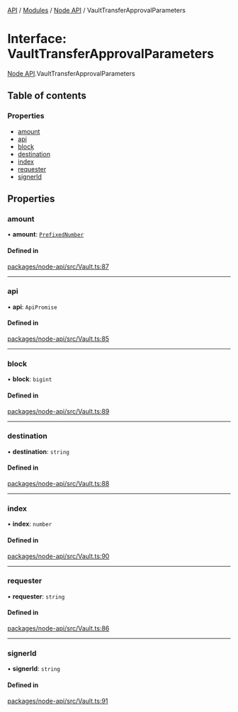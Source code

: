 [API](../API.md) / [Modules](../modules.md) / [Node API](../modules/Node_API.md) / VaultTransferApprovalParameters

# Interface: VaultTransferApprovalParameters

[Node API](../modules/Node_API.md).VaultTransferApprovalParameters

## Table of contents

### Properties

- [amount](Node_API.VaultTransferApprovalParameters.md#amount)
- [api](Node_API.VaultTransferApprovalParameters.md#api)
- [block](Node_API.VaultTransferApprovalParameters.md#block)
- [destination](Node_API.VaultTransferApprovalParameters.md#destination)
- [index](Node_API.VaultTransferApprovalParameters.md#index)
- [requester](Node_API.VaultTransferApprovalParameters.md#requester)
- [signerId](Node_API.VaultTransferApprovalParameters.md#signerid)

## Properties

### amount

• **amount**: [`PrefixedNumber`](../classes/Node_API.PrefixedNumber.md)

#### Defined in

[packages/node-api/src/Vault.ts:87](https://github.com/logion-network/logion-api/blob/main/packages/node-api/src/Vault.ts#L87)

___

### api

• **api**: `ApiPromise`

#### Defined in

[packages/node-api/src/Vault.ts:85](https://github.com/logion-network/logion-api/blob/main/packages/node-api/src/Vault.ts#L85)

___

### block

• **block**: `bigint`

#### Defined in

[packages/node-api/src/Vault.ts:89](https://github.com/logion-network/logion-api/blob/main/packages/node-api/src/Vault.ts#L89)

___

### destination

• **destination**: `string`

#### Defined in

[packages/node-api/src/Vault.ts:88](https://github.com/logion-network/logion-api/blob/main/packages/node-api/src/Vault.ts#L88)

___

### index

• **index**: `number`

#### Defined in

[packages/node-api/src/Vault.ts:90](https://github.com/logion-network/logion-api/blob/main/packages/node-api/src/Vault.ts#L90)

___

### requester

• **requester**: `string`

#### Defined in

[packages/node-api/src/Vault.ts:86](https://github.com/logion-network/logion-api/blob/main/packages/node-api/src/Vault.ts#L86)

___

### signerId

• **signerId**: `string`

#### Defined in

[packages/node-api/src/Vault.ts:91](https://github.com/logion-network/logion-api/blob/main/packages/node-api/src/Vault.ts#L91)
